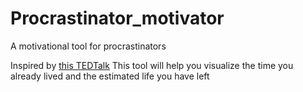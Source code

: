 # Procrastinator_motivator
A motivational tool for procrastinators

Inspired by [this TEDTalk](https://www.youtube.com/watch?v=arj7oStGLkU)
This tool will help you visualize the time you already lived and the estimated life you have left

